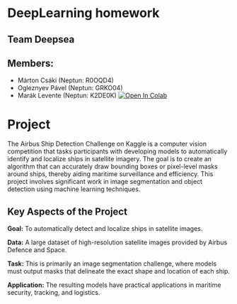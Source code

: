 # DeepLearning homework
## Team Deepsea
## Members:
  - Márton Csáki (Neptun: R0OQD4)
  - Ogleznyev Pável (Neptun: GRKO04)
  - Marák Levente (Neptun: K2DE0K)
[![Open In Colab](https://colab.research.google.com/assets/colab-badge.svg)](https://colab.research.google.com/github/leventemarak/DeepSea-DeepLearn_HomeWork/blob/main/DeepSea_nagyhf.ipynb.ipynb)
# Project
  The Airbus Ship Detection Challenge on Kaggle is a computer vision competition that tasks participants with developing models to automatically identify and localize ships in satellite imagery. The goal is to create an algorithm that can accurately draw bounding boxes or pixel-level masks around ships, thereby aiding maritime surveillance and efficiency. This project involves significant work in image segmentation and object detection using machine learning techniques.

## Key Aspects of the Project
  **Goal:** To automatically detect and localize ships in satellite images.

  **Data:** A large dataset of high-resolution satellite images provided by Airbus Defence and Space.

  **Task:** This is primarily an image segmentation challenge, where models must output masks that delineate the exact shape and location of each ship.

  **Application:** The resulting models have practical applications in maritime security, tracking, and logistics.

